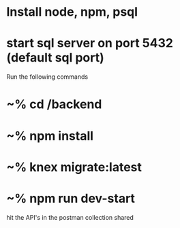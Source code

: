 
# Install node, npm, psql

# start sql server on port 5432 (default sql port)

Run the following commands

# ~% cd /backend

# ~% npm install

# ~% knex migrate:latest

# ~% npm run dev-start

hit the API's in the postman collection shared